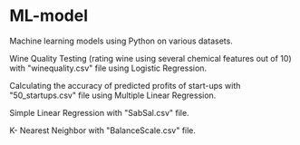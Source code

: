 # ML-model
Machine learning models using Python on various datasets.

Wine Quality Testing (rating wine using several chemical features out of 10) with "winequality.csv" file using Logistic Regression.

Calculating the accuracy of predicted profits of start-ups with "50_startups.csv" file using Multiple Linear Regression.

Simple Linear Regression with "SabSal.csv" file.

K- Nearest Neighbor with "BalanceScale.csv" file.
